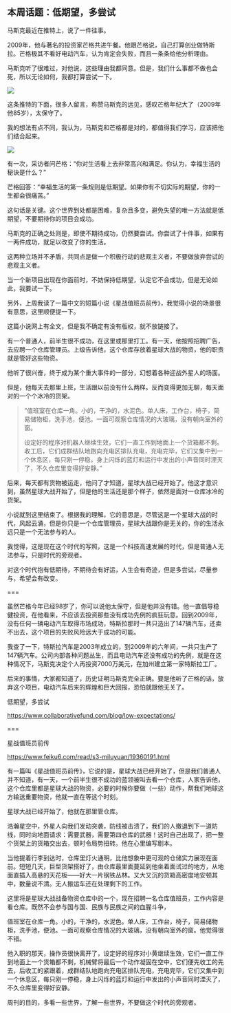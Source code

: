 ## 本周话题：低期望，多尝试

马斯克最近在推特上，说了一件往事。

2009年，他与著名的投资家芒格共进午餐。他跟芒格说，自己打算创业做特斯拉。芒格极其不看好电动汽车，认为肯定会失败，而且一条条给他分析理由。

马斯克听了很难过，对他说，这些理由我都同意。但是，我们什么事都不做也会死，所以无论如何，我都打算尝试一下。

![](https://cdn.beekka.com/blogimg/asset/202203/bg2022032008.webp)

这条推特的下面，很多人留言，称赞马斯克的远见，感叹芒格年纪大了（2009年他85岁），太保守了。

我的想法有点不同，我认为，马斯克和芒格都是对的，都值得我们学习，应该把他们结合起来。

![](https://cdn.beekka.com/blogimg/asset/202203/bg2022032011.webp)

有一次，采访者问芒格：“你对生活看上去非常高兴和满足。你认为，幸福生活的秘诀是什么？”

芒格回答：“幸福生活的第一条规则是低期望。如果你有不切实际的期望，你的一生都会很痛苦。”

这句话是关键。这个世界到处都是困难，复杂且多变，避免失望的唯一方法就是低期望，不要期待你的项目会成功。

马斯克的正确之处则是，即使不期待成功，仍然要尝试。你尝试了十件事，如果有一两件成功，就足以改变了你的生活。

这两种立场并不矛盾，共同点是做一个积极行动的悲观主义者，不要做放弃尝试的悲观主义者。

当一个新项目出现在你面前时，不妨保持低期望，认定它不会成功，但是无论如此，我要试一下。

另外，上周我读了一篇中文的短篇小说《星战值班员前传》，我觉得小说的场景很有意思，这里顺便提一下。

这篇小说网上有全文，但是我不确定有没有版权，就不放链接了。

有一个普通人，前半生很不成功，在这里或那里打工。有一天，他按照招聘广告，去应聘一个仓库管理员。上级告诉他，这个仓库存放着星球大战的物资，他的职责就是管好这些物资。

他听了很兴奋，终于成为某个重大事件的一部分，幻想着各种迎战外星人的场面。

但是，他每天去那里上班，生活跟以前没有什么两样。反而变得更加无聊，每天面对的一个个冰冷的货架。

> ”值班室在仓库一角。小的，干净的，水泥色。单人床，工作台，椅子，简易储物柜，洗手池，便池。一面可观察仓库情况的大玻璃，没有朝向室外的窗。
> 
> 设定好的程序对机器人继续生效，它们一直工作到地面上一个货箱都不剩。收工后，它们成群结队地跑向充电区排队充电，充电完毕，它们又集中到一个休息区，每只刚一停稳，身上闪烁的蓝灯和运行中发出的小声音同时湮灭了，不久仓库里变得好安静。”

后来，每天都有货物被运走，他问了才知道，星球大战已经开始了。他这才意识到，虽然星球大战开始了，但是他的生活还是那个样子，依然是面对一仓库冰冷的货架。

小说就到这里结束了。根据我的理解，它的意思是，尽管这是一个星球大战的时代，风起云涌，但是你只是一个仓库管理员，星球大战跟你是无关的，你的生活永远只是一个无法参与的人。

我觉得，这是现在这个时代的写照，这是一个科技高速发展的时代，但是普通人无法参与，只是时代的旁观者。

对这个时代抱有低期待，不期待会有好运，人生会有奇迹，但是多尝试，尽量参与，希望会有改变。

===

虽然芒格今年已经98岁了，你可以说他太保守，但是他并没有错。他一直倡导稳健投资，在他看来，不应该去投资那些没有成功先例的疯狂玩意。回到2009年，没有任何一辆电动汽车取得市场成功，特斯拉那时一共只造出了147辆汽车，还卖不出去，这个项目的失败风险远大于成功的可能。

我查了一下，特斯拉汽车是2003年成立的，到2009年的六年间，一共只生产了147辆汽车。公司内部各种问题丛生，而且电动汽车还没有成功的先例，就是在这种情况下，马斯克决定个人再投资7000万美元，在加州建立第一家特斯拉工厂。

后来的事情，大家都知道了，历史证明马斯克完全正确。要是他听了芒格的话，放弃这个项目，电动汽车后来的辉煌和巨大回报，恐怕就跟他无关了。

低期望，多尝试

https://www.collaborativefund.com/blog/low-expectations/

===

星战值班员前传

https://www.feiku6.com/read/s3-miluyuan/19360191.html


有一篇叫《星战值班员前传》，它说的是，星球大战已经开始了，但是我们普通人并不知道，有一天，一个前半生很不成功的蓝领被叫去看一个仓库，人家告诉他，这个仓库里都是星球大战的物资，必要的时候你要做（一些）动作，帮我们地球这方输送重要物资，他就一直在等这个时刻。

星球大战已经开始了，他就在那里管仓库。

浩瀚星空中，外星人向我们发动突袭，防线被击溃了，我们的人撤退到下一道防线，同时向地面请求：需要武器，需要第四仓库的武器！这时自己出现了，把一整个货架上的货箱交出去，顿时令局势扭转。他在心里编写剧本。



当他提着行李到达时，仓库里灯火通明，比他想象中更可观的仓储实力展现在面前。短短几天，巨型货架搭好了，由仓库最里面蔓延到他坐着面试过的地方，从地面直插入高悬的天花板——好大一片钢铁丛林。又大又沉的货箱高密度地安顿其中，数量说不清。无人搬运车还在处理剩下的工作。

这里将是星球大战战备物资仓库中的一个，现在招聘一名仓库值班员，工作内容是看仓库。既然不会参与国与国、民族与民族之间的血腥斗争，

值班室在仓库一角。小的，干净的，水泥色。单人床，工作台，椅子，简易储物柜，洗手池，便池。一面可观察仓库情况的大玻璃，没有朝向室外的窗。他觉得很不错。

他入职的那天，操作员很快离开了，设定好的程序对小黄继续生效，它们一直工作到地面上一个货箱都不剩，机械臂将最后一个动作凝固在空中，它们便先收工的先去，后收工的紧跟着，成群结队地跑向充电区排队充电，充电完毕，它们又集中到一个休息区，每只刚一停稳，身上闪烁的蓝灯和运行中发出的小声音同时湮灭了，不久仓库里变得好安静。

周刊的目的，多看一些世界，了解一些世界，不要做这个时代的旁观者。